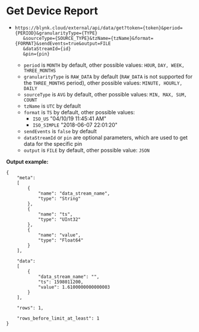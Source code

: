 # Get Device Report



* ```text
  https://blynk.cloud/external/api/data/get?token={token}&period={PERIOD}&granularityType={TYPE}
     &sourceType={SOURCE_TYPE}&tzName={tzName}&format={FORMAT}&sendEvents=true&output=FILE
     &dataStreamId={id}
     &pin={pin}
  ```

  * `period` is `MONTH` by default, other possible values: `HOUR`, `DAY, WEEK, THREE_MONTHS`
  * `granularityType` is `RAW_DATA` by default (`RAW_DATA` is not supported for the `THREE_MONTHS` period),
     other possible values: `MINUTE, HOURLY, DAILY`
  * `sourceType` is `AVG` by default, other possible values: `MIN, MAX, SUM, COUNT`
  * `tzName` is `UTC` by default
  * `format` is `TS` by default, other possible values:
    * `ISO_US` "04/10/19 11:45:41 AM"
    * `ISO_SIMPLE` "2018-06-07 22:01:20"
  * `sendEvents` is `false` by default
  * `dataStreamId` or `pin` are optional parameters, which are used to get data for the specific pin
  * `output` is `FILE` by default, other possible value: `JSON`

**Output example:**

```text
{
    "meta":
    [
        {
            "name": "data_stream_name",
            "type": "String"
        },
        {
            "name": "ts",
            "type": "UInt32"
        },
        {
            "name": "value",
            "type": "Float64"
        }
    ],

    "data":
    [
        {
            "data_stream_name": "",
            "ts": 1598011200,
            "value": 1.6100000000000003
        }
    ],

    "rows": 1,

    "rows_before_limit_at_least": 1
}
```

